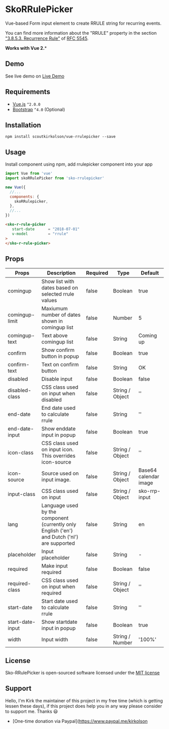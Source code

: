 # SkoRRulePicker
Vue-based Form input element to create RRULE string for recurring events.

You can find more information about the "RRULE" property in the section ["3.8.5.3. Recurrence Rule"](https://icalendar.org/iCalendar-RFC-5545/3-8-5-3-recurrence-rule.html) of [RFC 5545](https://icalendar.org/RFC-Specifications/iCalendar-RFC-5545/).

**Works with Vue 2.***

## Demo
See live demo on [Live Demo](https://scoutkirkolson.github.io/vue-rrulepicker/)

## Requirements

- [Vue.js](https://github.com/vuejs/vue) `^2.0.0` 
- [Bootstrap](https://getbootstrap.com/) `^4.0` (Optional)

## Installation
`npm install scoutkirkolson/vue-rrulepicker --save`

## Usage

Install component using npm, add rrulepicker component into your app

```javascript
import Vue from 'vue'
import skoRRulePicker from 'sko-rrulepicker'

new Vue({
  //...
  components: {
    skoRRulepicker,
  },
  //...
})
```

``` html
<sko-r-rule-picker
   start-date      = "2018-07-01"
   v-model         = "rrule"
>
</sko-r-rule-picker>
```

## Props
|Props|Description|Required|Type|Default|
|-----|-----------|--------|----|-------|
|comingup|Show list with dates based on selected rrule values|false|Boolean|true|
|comingup-limit|Maxiumum number of dates shown in comingup list|false|Number|5|
|comingup-text|Text above comingup list|false|String|Coming up|
|confirm|Show confirm button in popup|false|Boolean|true|
|confirm-text|Text on confirm button|false|String|OK|
|disabled|Disable input|false|Boolean|false|
|disabled-class|CSS class used on input when disabled|false|String / Object|''|
|end-date|End date used to calculate rrule|false|String|''|
|end-date-input|Show enddate input in popup|false|Boolean|true|
|icon-class|CSS class used on input icon. This overrides icon-source|false|String / Object|''|
|icon-source|Source used on input image.|false|String / Object|Base64 calendar image|
|input-class|CSS class used on input|false|String / Object|sko-rrp-input|
|lang|Language used by the component (currently only English ('en') and Dutch ('nl') are supported |false|String|en|
|placeholder|Input placeholder|false|String|-|
|required|Make input required|false|Boolean|false|
|required-class|CSS class used on input when required|false|String / Object|''|
|start-date|Start date used to calculate rrule|false|String|''|
|start-date-input|Show startdate input in popup|false|Boolean|true|
|width|Input width|false|String / Number|'100%'|

## License

Sko-RRulePicker is open-sourced software licensed under the [MIT license](http://opensource.org/licenses/MIT)

## Support
Hello, I'm Kirk the maintainer of this project in my free time (which is getting lessen these days), if this project does help you in any way please consider to support me. Thanks :smiley:
- [One-time donation via Paypal](https://www.paypal.me/kirkolson
